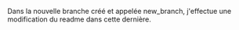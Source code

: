 Dans la nouvelle branche créé et appelée new_branch, j'effectue une modification du readme dans cette dernière. 
